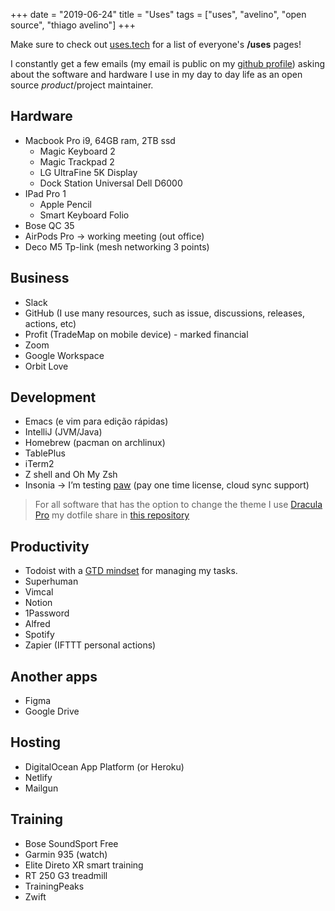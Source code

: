 +++
date = "2019-06-24"
title = "Uses"
tags = ["uses", "avelino", "open source", "thiago avelino"]
+++

Make sure to check out [uses.tech](https://uses.tech) for a list of everyone's **/uses** pages!

I constantly get a few emails (my email is public on my [github profile](https://github.com/avelino)) asking about the software and hardware I use in my day to day life as an open source _product_/project maintainer.

## Hardware

- Macbook Pro i9, 64GB ram, 2TB ssd
  - Magic Keyboard 2
  - Magic Trackpad 2
  - LG UltraFine 5K Display
  - Dock Station Universal Dell D6000
- IPad Pro 1
  - Apple Pencil
  - Smart Keyboard Folio
- Bose QC 35
- AirPods Pro → working meeting (out office)
- Deco M5 Tp-link (mesh networking 3 points)

## Business

- Slack
- GitHub (I use many resources, such as issue, discussions, releases, actions, etc)
- Profit (TradeMap on mobile device) - marked financial
- Zoom
- Google Workspace
- Orbit Love

## Development

- Emacs (e vim para edição rápidas)
- IntelliJ (JVM/Java)
- Homebrew (pacman on archlinux)
- TablePlus
- iTerm2
- Z shell and Oh My Zsh
- Insonia → I’m testing [paw](https://paw.cloud/) (pay one time license, cloud sync support)

> For all software that has the option to change the theme I use [Dracula Pro](https://draculatheme.com/pro)
> my dotfile share in [this repository](https://github.com/avelino/dotfiles)

## Productivity

- Todoist with a [GTD mindset](https://gettingthingsdone.com/) for managing my tasks.
- Superhuman
- Vimcal
- Notion
- 1Password
- Alfred
- Spotify
- Zapier (IFTTT personal actions)

## Another apps

- Figma
- Google Drive

## Hosting

- DigitalOcean App Platform (or Heroku)
- Netlify
- Mailgun

## Training

- Bose SoundSport Free
- Garmin 935 (watch)
- Elite Direto XR smart training
- RT 250 G3 treadmill
- TrainingPeaks
- Zwift
